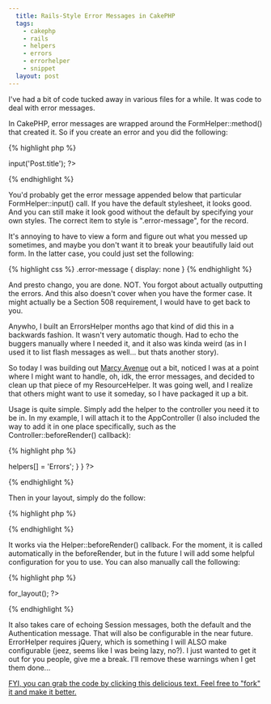 ```yaml
---
  title: Rails-Style Error Messages in CakePHP
  tags:
    - cakephp
    - rails
    - helpers
    - errors
    - errorhelper
    - snippet
  layout: post
---
```


I've had a bit of code tucked away in various files for a while. It was code to deal with error messages.

In CakePHP, error messages are wrapped around the FormHelper::method() that created it. So if you create an error and you did the following:

{% highlight php %}
<?php
	echo $form->input('Post.title');
?>
{% endhighlight %}

You'd probably get the error message appended below that particular FormHelper::input() call. If you have the default stylesheet, it looks good. And you can still make it look good without the default by specifying your own styles. The correct item to style is ".error-message", for the record.

It's annoying to have to view a form and figure out what you messed up sometimes, and maybe you don't want it to break your beautifully laid out form. In the latter case, you could just set the following:

{% highlight css %}
.error-message {
	display: none
}
{% endhighlight %}

And presto chango, you are done. NOT. You forgot about actually outputting the errors. And this also doesn't cover when you have the former case. It might actually be a Section 508 requirement, I would have to get back to you.

Anywho, I built an ErrorsHelper months ago that kind of did this in a backwards fashion. It wasn't very automatic though. Had to echo the buggers manually where I needed it, and it also was kinda weird (as in I used it to list flash messages as well... but thats another story).

So today I was building out [Marcy Avenue](http://github.com/josegonzalez/marcyavenue) out a bit, noticed I was at a point where I might want to handle, oh, idk, the error messages, and decided to clean up that piece of my ResourceHelper. It was going well, and I realize that others might want to use it someday, so I have packaged it up a bit.

Usage is quite simple. Simply add the helper to the controller you need it to be in. In my example, I will attach it to the AppController (I also included the way to add it in one place specifically, such as the Controller::beforeRender() callback):

{% highlight php %}
<?php
class AppController extends Appcontroller {
	var $helpers = array('Errors');

	function beforeRender() {
		$this->helpers[] = 'Errors';
	}
}
?>
{% endhighlight %}

Then in your layout, simply do the follow:

{% highlight php %}
<?php echo $errors_for_layout; ?>
{% endhighlight %}

It works via the Helper::beforeRender() callback. For the moment, it is called automatically in the beforeRender, but in the future I will add some helpful configuration for you to use. You can also manually call the following:

{% highlight php %}
<?php echo $errors->for_layout(); ?>
{% endhighlight %}

It also takes care of echoing Session messages, both the default and the Authentication message. That will also be configurable in the near future. ErrorHelper requires jQuery, which is something I will ALSO make configurable (jeez, seems like I was being lazy, no?). I just wanted to get it out for you people, give me a break. I'll remove these warnings when I get them done...


[FYI, you can grab the code by clicking this delicious text. Feel free to "fork" it and make it better.](http://gist.github.com/243248)